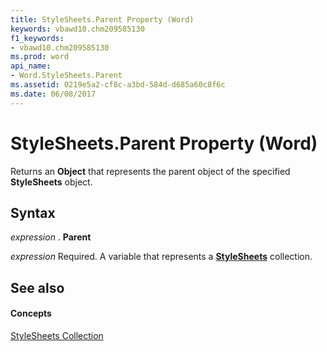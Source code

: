 ```yaml
---
title: StyleSheets.Parent Property (Word)
keywords: vbawd10.chm209585130
f1_keywords:
- vbawd10.chm209585130
ms.prod: word
api_name:
- Word.StyleSheets.Parent
ms.assetid: 0219e5a2-cf8c-a3bd-584d-d685a60c8f6c
ms.date: 06/08/2017
---
```



# StyleSheets.Parent Property (Word)

Returns an **Object** that represents the parent object of the specified **StyleSheets** object.


## Syntax

 _expression_ . **Parent**

 _expression_ Required. A variable that represents a **[StyleSheets](stylesheets-object-word.md)** collection.


## See also


#### Concepts


[StyleSheets Collection](stylesheets-object-word.md)

